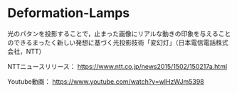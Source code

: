 # Deformation-Lamps
光のパタンを投影することで，止まった画像にリアルな動きの印象を与えることのできるまったく新しい発想に基づく光投影技術「変幻灯」（日本電信電話株式会社，NTT）

NTTニュースリリース：
https://www.ntt.co.jp/news2015/1502/150217a.html

Youtube動画：
https://www.youtube.com/watch?v=wIHzWJm5398